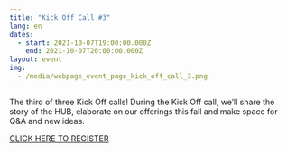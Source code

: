 ```yaml
---
title: "Kick Off Call #3"
lang: en
dates:
  - start: 2021-10-07T19:00:00.000Z
    end: 2021-10-07T20:00:00.000Z
layout: event
img:
  - /media/webpage_event_page_kick_off_call_3.png
---
```

The third of three Kick Off calls! During the Kick Off call, we’ll share the story of the HUB, elaborate on our offerings this fall and make space for Q&A and new ideas. 

[CLICK HERE TO REGISTER](https://us02web.zoom.us/meeting/register/tZ0ldeiqqD0sHdzgnPxVfS2H9ms-US-p0icn?fbclid=IwAR0W4i6043wZ4j_dZXKshmE8PscVxb-3mv9oQu_onvNn3IHbavBnj5guG6o)

[](https://us02web.zoom.us/meeting/register/tZ0ldeiqqD0sHdzgnPxVfS2H9ms-US-p0icn?fbclid=IwAR0W4i6043wZ4j_dZXKshmE8PscVxb-3mv9oQu_onvNn3IHbavBnj5guG6o)